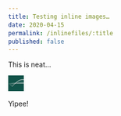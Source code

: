 ```yaml
---
title: Testing inline images…
date: 2020-04-15
permalink: /inlinefiles/:title
published: false
---
```


This is neat…

![Icon](favicon-32x32.png)

Yipee!